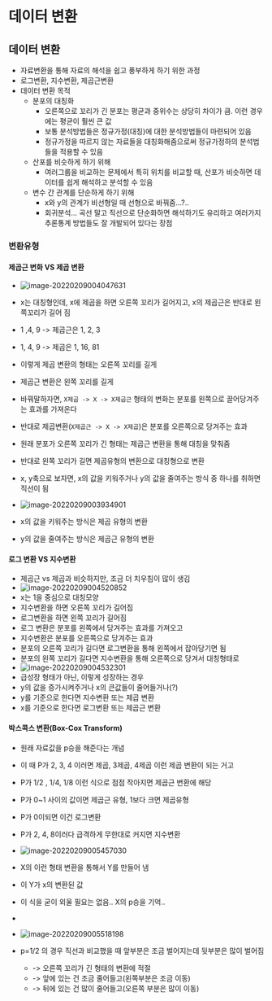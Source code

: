 # 데이터 변환

## 데이터 변환

- 자료변환을 통해 자료의 해석을 쉽고 풍부하게 하기 위한 과정
- 로그변환, 지수변환, 제곱근변환
- 데이터 변환 목적
  - 분포의 대칭화
    - 오른쪽으로 꼬리가 긴 분포는 평균과 중위수는 상당히 차이가 큼. 이런 경우에는 평균이 훨씬 큰 값
    - 보통 분석방법들은 정규가정(대칭)에 대한 분석방법들이 마련되어 있음
    - 정규가정을 따르지 않는 자료들을 대칭화해줌으로써 정규가정하의 분석법들을 적용할 수 있음
  - 산포를 비슷하게 하기 위해
    - 여러그룹을 비교하는 문제에서 특히 위치를 비교할 때, 산포가 비슷하면 데이터를 쉽게 해석하고 분석할 수 있음
  - 변수 간 관계를 단순하게 하기 위해
    - x와 y의 관계가 비선형일 때 선형으로 바꿔줌...?..
    - 회귀분석... 곡선 말고 직선으로 단순화하면 해석하기도 유리하고 여러가지 추론통계 방법들도 잘 개발되어 있다는 장점


### 변환유형

#### 제곱근 변화 VS 제곱 변환

- ![image-20220209004047631](C:\Users\chgeo\AppData\Roaming\Typora\typora-user-images\image-20220209004047631.png)
- x는 대칭형인데, x에 제곱을 하면 오른쪽 꼬리가 길어지고, x의 제곱근은 반대로 왼쪽꼬리가 길어 짐
- 1 ,4, 9 -> 제곱근은 1, 2, 3
- 1, 4, 9 -> 제곱은 1, 16, 81
- 이렇게 제곱 변환의 형태는 오른쪽 꼬리를 길게
- 제곱근 변환은 왼쪽 꼬리를 길게
- 바꿔말하자면, `X제곱 -> X -> X제곱근` 형태의 변화는 분포를 왼쪽으로 끌어당겨주는 효과를 가져온다
- 반대로 제곱변환(`X제곱근 -> X -> X제곱`)은 분포를 오른쪽으로 당겨주는 효과

- 원래 분포가 오른쪽 꼬리가 긴 형태는 제곱근 변환을 통해 대칭을 맞춰줌

- 반대로 왼쪽 꼬리가 길면 제곱유형의 변환으로 대칭형으로 변환

- x, y축으로 보자면, x의 값을 키워주거나 y의 값을 줄여주는 방식 중 하나를 취하면 직선이 됨

- ![image-20220209003934901](C:\Users\chgeo\AppData\Roaming\Typora\typora-user-images\image-20220209003934901.png)

- x의 값을 키워주는 방식은 제곱 유형의 변환

- y의 값을 줄여주는 방식은 제곱근 유형의 변환


#### 로그 변환 VS 지수변환

- 제곱근 vs 제곱과 비슷하지만, 조금 더 치우침이 많이 생김
- ![image-20220209004520852](C:\Users\chgeo\AppData\Roaming\Typora\typora-user-images\image-20220209004520852.png)
- x는 1을 중심으로 대칭모양
- 지수변환을 하면 오른쪽 꼬리가 길어짐
- 로그변환을 하면 왼쪽 꼬리가 길어짐
- 로그 변환은 분포를 왼쪽에서 당겨주는 효과를 가져오고
- 지수변환은 분포를 오른쪽으로 당겨주는 효과
- 분포의 오른쪽 꼬리가 길다면 로그변환을 통해 왼쪽에서 잡아당기면 됨
- 분포의 왼쪽 꼬리가 길다면 지수변환을 통해 오른쪽으로 당겨서 대칭형태로
- ![image-20220209004532301](C:\Users\chgeo\AppData\Roaming\Typora\typora-user-images\image-20220209004532301.png)
- 급성장 형태가 아닌, 이렇게 성장하는 경우
- y의 값을 증가시켜주거나 x의 큰값들이 줄어들거나(?)
- y를 기준으로 한다면 지수변환 또는 제곱 변환
- x를 기준으로 한다면 로그변환 또는 제곱근 변환

#### 박스콕스 변환(Box-Cox Transform)

- 원래 자료값을 p승을 해준다는 개념
- 이 때 P가 2, 3, 4 이러면 제곱, 3제곱, 4제곱 이런 제곱 변환이 되는 거고
- P가 1/2 , 1/4, 1/8 이런 식으로 점점 작아지면 제곱근 변환에 해당
- P가 0~1 사이의 값이면 제곱근 유형, 1보다 크면 제곱유형
- P가 0이되면 이건 로그변환
- P가 2, 4, 8이러다 급격하게 무한대로 커지면 지수변환
- ![image-20220209005457030](C:\Users\chgeo\AppData\Roaming\Typora\typora-user-images\image-20220209005457030.png)
- X의 이런 형태 변환을 통해서 Y를 만들어 냄
- 이 Y가 x의 변환된 값
- 이 식을 굳이 외울 필요는 없음.. X의 p승을 기억..

- 

- ![image-20220209005518198](C:\Users\chgeo\AppData\Roaming\Typora\typora-user-images\image-20220209005518198.png)
- p=1/2 의 경우 직선과 비교했을 때 앞부분은 조금 벌어지는데 뒷부분은 많이 벌어짐
  - -> 오른쪽 꼬리가 긴 형태의 변환에 적절
  - -> 앞에 있는 건 조금 줄어들고(왼쪽부분은 조금 이동)
  - -> 뒤에 있는 건 많이 줄어들고(오른쪽 부분은 많이 이동)